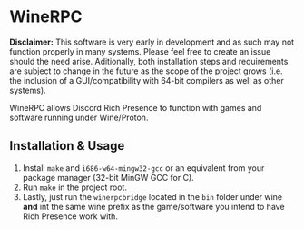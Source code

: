 # WineRPC

**Disclaimer:** This software is very early in development and as such may not function properly in many systems. Please feel free to create an issue should the need arise. Aditionally, both installation steps and requirements are subject to change in the future as the scope of the project grows (i.e. the inclusion of a GUI/compatibility with 64-bit compilers as well as other systems).

WineRPC allows Discord Rich Presence to function with games and software running under Wine/Proton.

## Installation & Usage

1. Install `make` and `i686-w64-mingw32-gcc` or an equivalent from your package manager (32-bit MinGW GCC for C).
2. Run `make` in the project root.
3. Lastly, just run the `winerpcbridge` located in the `bin` folder under wine **and** int the same wine prefix as the game/software you intend to have Rich Presence work with.